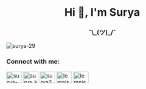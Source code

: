 <h1 align="center">Hi 👋, I'm Surya</h1>
<h3 align="center">¯\_(ツ)_/¯</h3>

<p align="left"> <img src="https://komarev.com/ghpvc/?username=surya-29&label=Profile%20views&color=0e75b6&style=flat" alt="surya-29" /> </p>

<h3 align="left">Connect with me:</h3>
<p align="left">
<a href="https://linkedin.com/in/surya-narayan-k-774b1121b" target="blank"><img align="center" src="https://raw.githubusercontent.com/rahuldkjain/github-profile-readme-generator/master/src/images/icons/Social/linked-in-alt.svg" alt="surya-narayan-k-774b1121b" height="30" width="40" /></a>
<a href="https://instagram.com/surya_k_29" target="blank"><img align="center" src="https://raw.githubusercontent.com/rahuldkjain/github-profile-readme-generator/master/src/images/icons/Social/instagram.svg" alt="surya_k_29" height="30" width="40" /></a>
<a href="https://codepen.io/surya29" target="blank"><img align="center" src="https://raw.githubusercontent.com/rahuldkjain/github-profile-readme-generator/master/src/images/icons/Social/codepen.svg" alt="surya29" height="30" width="40" /></a>
<a href="https://dev.to/lemniscate" target="blank"><img align="center" src="https://raw.githubusercontent.com/rahuldkjain/github-profile-readme-generator/master/src/images/icons/Social/devto.svg" alt="lemniscate" height="30" width="40" /></a>
<a href="https://kaggle.com/lemniscate29" target="blank"><img align="center" src="https://raw.githubusercontent.com/rahuldkjain/github-profile-readme-generator/master/src/images/icons/Social/kaggle.svg" alt="lemniscate29" height="30" width="40" /></a>

</p>
